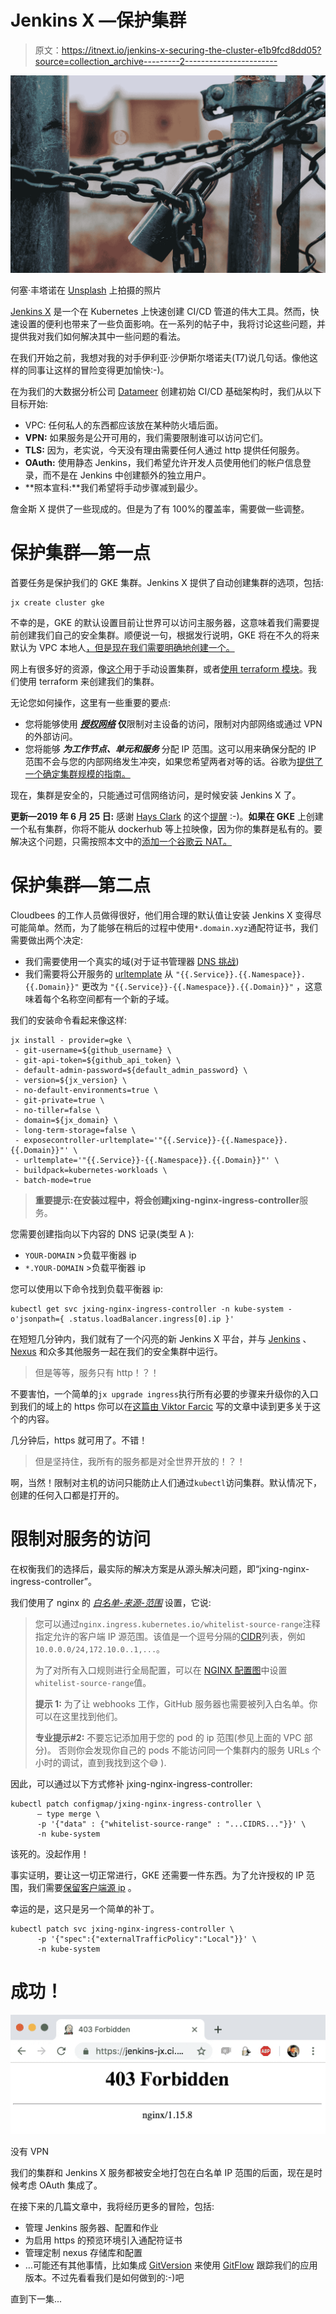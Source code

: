 # Jenkins X —保护集群

> 原文：<https://itnext.io/jenkins-x-securing-the-cluster-e1b9fcd8dd05?source=collection_archive---------2----------------------->

![](img/5b5f9662b004e41dec683b529f2a2c18.png)

何塞·丰塔诺在 [Unsplash](https://unsplash.com?utm_source=medium&utm_medium=referral) 上拍摄的照片

[Jenkins X](https://jenkins-x.io/) 是一个在 Kubernetes 上快速创建 CI/CD 管道的伟大工具。然而，快速设置的便利也带来了一些负面影响。在一系列的帖子中，我将讨论这些问题，并提供我对我们如何解决其中一些问题的看法。

在我们开始之前，我想对我的对手伊利亚·沙伊斯尔塔诺夫(T7)说几句话。像他这样的同事让这样的冒险变得更加愉快:-)。

在为我们的大数据分析公司 [Datameer](https://www.datameer.com/) 创建初始 CI/CD 基础架构时，我们从以下目标开始:

*   VPC: 任何私人的东西都应该放在某种防火墙后面。
*   **VPN:** 如果服务是公开可用的，我们需要限制谁可以访问它们。
*   **TLS:** 因为，老实说，今天没有理由需要任何人通过 http 提供任何服务。
*   **OAuth:** 使用静态 Jenkins，我们希望允许开发人员使用他们的帐户信息登录，而不是在 Jenkins 中创建额外的独立用户。
*   **照本宣科:**我们希望将手动步骤减到最少。

詹金斯 X 提供了一些现成的。但是为了有 100%的覆盖率，需要做一些调整。

# 保护集群—第一点

首要任务是保护我们的 GKE 集群。Jenkins X 提供了自动创建集群的选项，包括:

```
jx create cluster gke
```

不幸的是，GKE 的默认设置目前让世界可以访问主服务器，这意味着我们需要提前创建我们自己的安全集群。顺便说一句，根据发行说明，GKE 将在不久的将来默认为 VPC 本地人[，但是现在我们需要明确地创建一个。](https://cloud.google.com/kubernetes-engine/docs/release-notes)

网上有很多好的资源，像[这个](https://medium.com/google-cloud/vpc-native-clusters-on-google-kubernetes-engine-b7c022c07510)用于手动设置集群，或者[使用 terraform 模块](https://registry.terraform.io/modules/gruntwork-io/gke/google/0.1.1/submodules/gke-cluster)。我们使用 terraform 来创建我们的集群。

无论您如何操作，这里有一些重要的要点:

*   您将能够使用 [***授权网络***](https://cloud.google.com/kubernetes-engine/docs/how-to/authorized-networks) **仅**限制对主设备的访问，限制对内部网络或通过 VPN 的外部访问。
*   您将能够 ***为工作节点、单元和服务*** 分配 IP 范围。这可以用来确保分配的 IP 范围不会与您的内部网络发生冲突，如果您希望两者对等的话。谷歌为[提供了一个确定集群规模的指南。](https://cloud.google.com/kubernetes-engine/docs/how-to/flexible-pod-cidr)

现在，集群是安全的，只能通过可信网络访问，是时候安装 Jenkins X 了。

**更新—2019 年 6 月 25 日:** 感谢 [Hays Clark](https://medium.com/u/5f3fdb3c45b6?source=post_page-----e1b9fcd8dd05--------------------------------) 的这个[提醒](https://kubernetes.slack.com/archives/C9MBGQJRH/p1561405754145600?thread_ts=1561188900.039500&cid=C9MBGQJRH) :-)。**如果在 GKE** 上创建一个私有集群，你将不能从 dockerhub 等上拉映像，因为你的集群是私有的。要解决这个问题，只需按照本文中的[添加一个谷歌云 NAT。](https://medium.com/google-cloud/using-cloud-nat-with-gke-cluster-c82364546d9e)

# 保护集群—第二点

Cloudbees 的工作人员做得很好，他们用合理的默认值让安装 Jenkins X 变得尽可能简单。然而，为了能够在稍后的过程中使用`*.domain.xyz`通配符证书，我们需要做出两个决定:

*   我们需要使用一个真实的域(对于证书管理器 [DNS 挑战](https://docs.cert-manager.io/en/latest/tasks/issuers/setup-acme/dns01/))
*   我们需要将公开服务的 [urltemplate](https://github.com/jenkins-x/exposecontroller/search?q=UrlTemplate&unscoped_q=UrlTemplate) 从
    `"{{.Service}}.{{.Namespace}}.{{.Domain}}"` 更改为
    `"{{.Service}}-{{.Namespace}}.{{.Domain}}"`
    ，这意味着每个名称空间都有一个新的子域。

我们的安装命令看起来像这样:

```
jx install - provider=gke \
 - git-username=${github_username} \
 - git-api-token=${github_api_token} \
 - default-admin-password=${default_admin_password} \
 - version=${jx_version} \
 - no-default-environments=true \
 - git-private=true \
 - no-tiller=false \
 - domain=${jx_domain} \
 - long-term-storage=false \
 - exposecontroller-urltemplate='"{{.Service}}-{{.Namespace}}.{{.Domain}}"' \
 - urltemplate='"{{.Service}}-{{.Namespace}}.{{.Domain}}"' \
 - buildpack=kubernetes-workloads \
 - batch-mode=true
```

> **重要提示:**在安装过程中，将会创建**jxing-nginx-ingress-controller**服务。

您需要创建指向以下内容的 DNS 记录(类型 A ):

*   `YOUR-DOMAIN` >负载平衡器 ip
*   `*.YOUR-DOMAIN` >负载平衡器 ip

您可以使用以下命令找到负载平衡器 ip:

```
kubectl get svc jxing-nginx-ingress-controller -n kube-system -o'jsonpath={ .status.loadBalancer.ingress[0].ip }'
```

在短短几分钟内，我们就有了一个闪亮的新 Jenkins X 平台，并与 [Jenkins](https://jenkins.io/) 、 [Nexus](https://www.sonatype.com/nexus-repository-sonatype) 和众多其他服务一起在我们的安全集群中运行。

> 但是等等，服务只有 http！？！

不要害怕，一个简单的`jx upgrade ingress`执行所有必要的步骤来升级你的入口到我们的域上的 https 你可以在[这篇由 Viktor Farcic](https://technologyconversations.com/2019/05/31/upgrading-ingress-rules-and-adding-tls-certificates-with-jenkins-x) 写的文章中读到更多关于这个的内容。

几分钟后，https 就可用了。不错！

> 但是坚持住，我所有的服务都是对全世界开放的！？！

啊，当然！限制对主机的访问只能防止人们通过`kubectl`访问集群。默认情况下，创建的任何入口都是打开的。

# **限制对服务的访问**

在权衡我们的选择后，最实际的解决方案是从源头解决问题，即“jxing-nginx-ingress-controller”。

我们使用了 nginx 的 [*白名单-来源-范围*](https://kubernetes.github.io/ingress-nginx/user-guide/nginx-configuration/configmap/#whitelist-source-range) 设置，它说:

> 您可以通过`nginx.ingress.kubernetes.io/whitelist-source-range`注释指定允许的客户端 IP 源范围。该值是一个逗号分隔的[CIDR](https://en.wikipedia.org/wiki/Classless_Inter-Domain_Routing)列表，例如`10.0.0.0/24,172.10.0..1,...`。
> 
> 为了对所有入口规则进行全局配置，可以在 [NGINX 配置图](https://kubernetes.github.io/ingress-nginx/user-guide/nginx-configuration/configmap/#whitelist-source-range)中设置`whitelist-source-range`值。
> 
> **提示 1:** 为了让 webhooks 工作，GitHub 服务器也需要被列入白名单。你可以在这里找到他们。
> 
> **专业提示#2:** 不要忘记添加用于您的 pod 的 ip 范围(参见上面的 VPC 部分)。
> 否则你会发现你自己的 pods 不能访问同一个集群内的服务 URLs 个小时的调试，直到我找到这个😅 ).

因此，可以通过以下方式修补 jxing-nginx-ingress-controller:

```
kubectl patch configmap/jxing-nginx-ingress-controller \
      — type merge \
      -p '{"data" : {"whitelist-source-range" : "...CIDRS..."}}' \
      -n kube-system
```

该死的。没起作用！

事实证明，要让这一切正常进行，GKE 还需要一件东西。为了允许授权的 IP 范围，我们需要[保留客户端源 ip](https://kubernetes.io/docs/tasks/access-application-cluster/create-external-load-balancer/#preserving-the-client-source-ip) 。

幸运的是，这只是另一个简单的补丁。

```
kubectl patch svc jxing-nginx-ingress-controller \
      -p '{"spec":{"externalTrafficPolicy":"Local"}}' \
      -n kube-system
```

# 成功！

![](img/b36f31094fba10441c220473c92ccc69.png)

没有 VPN

我们的集群和 Jenkins X 服务都被安全地打包在白名单 IP 范围的后面，现在是时候考虑 OAuth 集成了。

在接下来的几篇文章中，我将经历更多的冒险，包括:

*   管理 Jenkins 服务器、配置和作业
*   为启用 https 的预览环境引入通配符证书
*   管理定制 nexus 存储库和配置
*   …可能还有其他事情，比如集成 [GitVersion](https://gitversion.readthedocs.io/en/latest/) 来使用 [GitFlow](https://nvie.com/posts/a-successful-git-branching-model/) 跟踪我们的应用版本。不过先看看我们是如何做到的:-)吧

直到下一集...